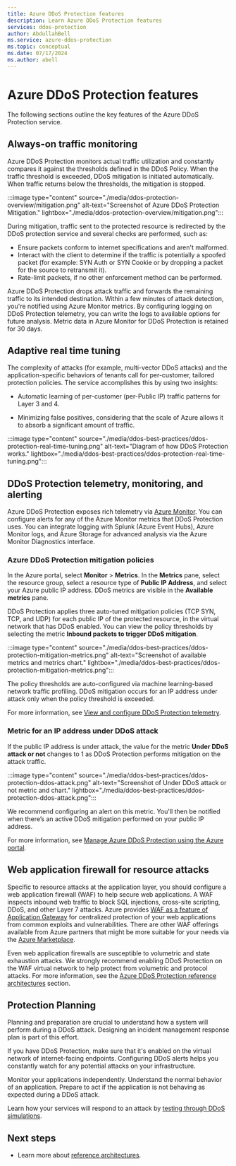 ```yaml
---
title: Azure DDoS Protection features
description: Learn Azure DDoS Protection features
services: ddos-protection
author: AbdullahBell
ms.service: azure-ddos-protection
ms.topic: conceptual
ms.date: 07/17/2024
ms.author: abell
---
```

# Azure DDoS Protection features

The following sections outline the key features of the Azure DDoS Protection service.

## Always-on traffic monitoring

Azure DDoS Protection monitors actual traffic utilization and constantly compares it against the thresholds defined in the DDoS Policy. When the traffic threshold is exceeded, DDoS mitigation is initiated automatically. When traffic returns below the thresholds, the mitigation is stopped.

:::image type="content" source="./media/ddos-protection-overview/mitigation.png" alt-text="Screenshot of Azure DDoS Protection Mitigation." lightbox="./media/ddos-protection-overview/mitigation.png":::

During mitigation, traffic sent to the protected resource is redirected by the DDoS protection service and several checks are performed, such as:

- Ensure packets conform to internet specifications and aren't malformed.
- Interact with the client to determine if the traffic is potentially a spoofed packet (for example: SYN Auth or SYN Cookie or by dropping a packet for the source to retransmit it).
- Rate-limit packets, if no other enforcement method can be performed.

Azure DDoS Protection drops attack traffic and forwards the remaining traffic to its intended destination. Within a few minutes of attack detection, you're notified using Azure Monitor metrics. By configuring logging on DDoS Protection telemetry, you can write the logs to available options for future analysis. Metric data in Azure Monitor for DDoS Protection is retained for 30 days.

## Adaptive real time tuning

The complexity of attacks (for example, multi-vector DDoS attacks) and the application-specific behaviors of tenants call for per-customer, tailored protection policies. The service accomplishes this by using two insights:

- Automatic learning of per-customer (per-Public IP) traffic patterns for Layer 3 and 4.

- Minimizing false positives, considering that the scale of Azure allows it to absorb a significant amount of traffic.

:::image type="content" source="./media/ddos-best-practices/ddos-protection-real-time-tuning.png" alt-text="Diagram of how DDoS Protection works." lightbox="./media/ddos-best-practices/ddos-protection-real-time-tuning.png":::

## DDoS Protection telemetry, monitoring, and alerting

Azure DDoS Protection exposes rich telemetry via [Azure Monitor](../azure-monitor/overview.md). You can configure alerts for any of the Azure Monitor metrics that DDoS Protection uses. You can integrate logging with Splunk (Azure Event Hubs), Azure Monitor logs, and Azure Storage for advanced analysis via the Azure Monitor Diagnostics interface.

### Azure DDoS Protection mitigation policies

In the Azure portal, select **Monitor** > **Metrics**. In the **Metrics** pane, select the resource group, select a resource type of **Public IP Address**, and select your Azure public IP address. DDoS metrics are visible in the **Available metrics** pane.

DDoS Protection applies three auto-tuned mitigation policies (TCP SYN, TCP, and UDP) for each public IP of the protected resource, in the virtual network that has DDoS enabled. You can view the policy thresholds by selecting the metric **Inbound packets to trigger DDoS mitigation**.

:::image type="content" source="./media/ddos-best-practices/ddos-protection-mitigation-metrics.png" alt-text="Screenshot of available metrics and metrics chart." lightbox="./media/ddos-best-practices/ddos-protection-mitigation-metrics.png":::

The policy thresholds are auto-configured via machine learning-based network traffic profiling. DDoS mitigation occurs for an IP address under attack only when the policy threshold is exceeded.

For more information, see [View and configure DDoS Protection telemetry](telemetry.md).

### Metric for an IP address under DDoS attack

If the public IP address is under attack, the value for the metric **Under DDoS attack or not** changes to 1 as DDoS Protection performs mitigation on the attack traffic.

:::image type="content" source="./media/ddos-best-practices/ddos-protection-ddos-attack.png" alt-text="Screenshot of Under DDoS attack or not metric and chart." lightbox="./media/ddos-best-practices/ddos-protection-ddos-attack.png":::

We recommend configuring an alert on this metric. You'll then be notified when there’s an active DDoS mitigation performed on your public IP address.

For more information, see [Manage Azure DDoS Protection using the Azure portal](manage-ddos-protection.md).

## Web application firewall for resource attacks

Specific to resource attacks at the application layer, you should configure a web application firewall (WAF) to help secure web applications. A WAF inspects inbound web traffic to block SQL injections, cross-site scripting, DDoS, and other Layer 7 attacks. Azure provides [WAF as a feature of Application Gateway](../web-application-firewall/ag/ag-overview.md) for centralized protection of your web applications from common exploits and vulnerabilities. There are other WAF offerings available from Azure partners that might be more suitable for your needs via the [Azure Marketplace](https://azuremarketplace.microsoft.com/marketplace/apps?search=WAF&page=1).

Even web application firewalls are susceptible to volumetric and state exhaustion attacks. We strongly recommend enabling DDoS Protection on the WAF virtual network to help protect from volumetric and protocol attacks. For more information, see the [Azure DDoS Protection reference architectures](ddos-protection-reference-architectures.md) section.

## Protection Planning

Planning and preparation are crucial to understand how a system will perform during a DDoS attack. Designing an incident management response plan is part of this effort.

If you have DDoS Protection, make sure that it's enabled on the virtual network of internet-facing endpoints. Configuring DDoS alerts helps you constantly watch for any potential attacks on your infrastructure.

Monitor your applications independently. Understand the normal behavior of an application. Prepare to act if the application is not behaving as expected during a DDoS attack.

Learn how your services will respond to an attack by [testing through DDoS simulations](test-through-simulations.md).

## Next steps

- Learn more about [reference architectures](ddos-protection-reference-architectures.md).
